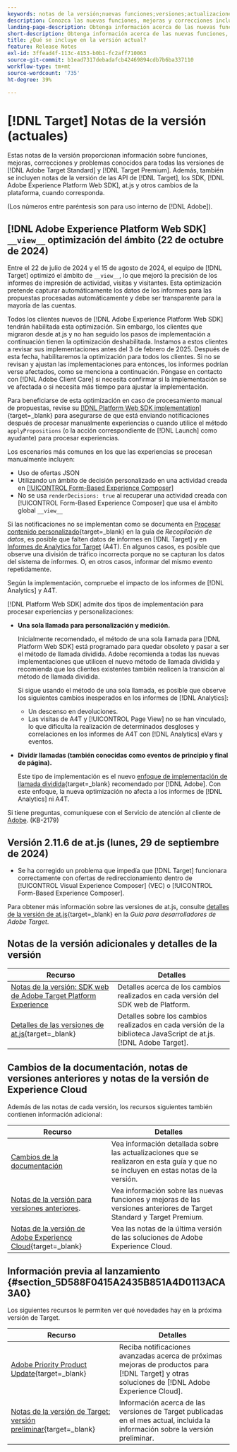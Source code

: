 ```yaml
---
keywords: notas de la versión;nuevas funciones;versiones;actualizaciones;actualización;versión;mejora;mejoras;correcciones;correcciones de errores;actualizaciones
description: Conozca las nuevas funciones, mejoras y correcciones incluidas en la versión actual de  [!DNL Adobe Target], incluidos SDK, API y bibliotecas de JavaScript.
landing-page-description: Obtenga información acerca de las nuevas funciones, mejoras y correcciones incluidas en la versión actual de  [!DNL Adobe Target].
short-description: Obtenga información acerca de las nuevas funciones, mejoras y correcciones incluidas en la versión actual de  [!DNL Adobe Target].
title: ¿Qué se incluye en la versión actual?
feature: Release Notes
exl-id: 3ffead4f-113c-4153-b0b1-fc2aff710063
source-git-commit: b1ead7317debadafcb42469894cdb7b6ba337110
workflow-type: tm+mt
source-wordcount: '735'
ht-degree: 39%

---
```


# [!DNL Target] Notas de la versión (actuales)

Estas notas de la versión proporcionan información sobre funciones, mejoras, correcciones y problemas conocidos para todas las versiones de [!DNL Adobe Target Standard] y [!DNL Target Premium]. Además, también se incluyen notas de la versión de las API de [!DNL Target], los SDK, [!DNL Adobe Experience Platform Web SDK], at.js y otros cambios de la plataforma, cuando corresponda.

(Los números entre paréntesis son para uso interno de [!DNL Adobe]).

## [!DNL Adobe Experience Platform Web SDK] `__view__` optimización del ámbito (22 de octubre de 2024)

Entre el 22 de julio de 2024 y el 15 de agosto de 2024, el equipo de [!DNL Target] optimizó el ámbito de `__view__`, lo que mejoró la precisión de los informes de impresión de actividad, visitas y visitantes. Esta optimización pretende capturar automáticamente los datos de los informes para las propuestas procesadas automáticamente y debe ser transparente para la mayoría de las cuentas.

Todos los clientes nuevos de [!DNL Adobe Experience Platform Web SDK] tendrán habilitada esta optimización. Sin embargo, los clientes que migraron desde at.js y no han seguido los pasos de implementación a continuación tienen la optimización deshabilitada. Instamos a estos clientes a revisar sus implementaciones antes del 3 de febrero de 2025. Después de esta fecha, habilitaremos la optimización para todos los clientes. Si no se revisan y ajustan las implementaciones para entonces, los informes podrían verse afectados, como se menciona a continuación. Póngase en contacto con [!DNL Adobe Client Care] si necesita confirmar si la implementación se ve afectada o si necesita más tiempo para ajustar la implementación.

Para beneficiarse de esta optimización en caso de procesamiento manual de propuestas, revise su [[!DNL Platform Web SDK implementation]](https://experienceleague.adobe.com/en/docs/target-dev/developer/client-side/aep-web-sdk){target=_blank} para asegurarse de que está enviando notificaciones después de procesar manualmente experiencias o cuando utilice el método `applyPropositions` (o la acción correspondiente de [!DNL Launch] como ayudante) para procesar experiencias.

Los escenarios más comunes en los que las experiencias se procesan manualmente incluyen:

* Uso de ofertas JSON
* Utilizando un ámbito de decisión personalizado en una actividad creada en [[!UICONTROL Form-Based Experience Composer]](/help/main/c-experiences/form-experience-composer.md)
* No se usa `renderDecisions: true` al recuperar una actividad creada con [!UICONTROL Form-Based Experience Composer] que usa el ámbito global `__view__`

Si las notificaciones no se implementan como se documenta en [Procesar contenido personalizado](https://experienceleague.adobe.com/en/docs/experience-platform/web-sdk/personalization/rendering-personalization-content){target=_blank} en la guía de *Recopilación de datos*, es posible que falten datos de informes en [!DNL Target] y en [Informes de Analytics for Target](/help/main/c-integrating-target-with-mac/a4t/a4t.md) (A4T). En algunos casos, es posible que observe una división de tráfico incorrecta porque no se capturan los datos del sistema de informes. O, en otros casos, informar del mismo evento repetidamente.

Según la implementación, compruebe el impacto de los informes de [!DNL Analytics] y A4T.

[!DNL Platform Web SDK] admite dos tipos de implementación para procesar experiencias y personalizaciones:

* **Una sola llamada para personalización y medición.**

  Inicialmente recomendado, el método de una sola llamada para [!DNL Platform Web SDK] está programado para quedar obsoleto y pasar a ser el método de llamada dividida. Adobe recomienda a todas las nuevas implementaciones que utilicen el nuevo método de llamada dividida y recomienda que los clientes existentes también realicen la transición al método de llamada dividida.

  Si sigue usando el método de una sola llamada, es posible que observe los siguientes cambios inesperados en los informes de [!DNL Analytics]:

   * Un descenso en devoluciones.
   * Las visitas de A4T y [!UICONTROL Page View] no se han vinculado, lo que dificulta la realización de determinados desgloses y correlaciones en los informes de A4T con [!DNL Analytics] eVars y eventos.

* **Dividir llamadas (también conocidas como eventos de principio y final de página).**

  Este tipo de implementación es el nuevo [enfoque de implementación de llamada dividida](https://experienceleague.adobe.com/en/docs/experience-platform/web-sdk/use-cases/top-bottom-page-events){target=_blank} recomendado por [!DNL Adobe]. Con este enfoque, la nueva optimización no afecta a los informes de [!DNL Analytics] ni A4T.

Si tiene preguntas, comuníquese con el Servicio de atención al cliente de [Adobe](/help/main/cmp-resources-and-contact-information.md##reference_ACA3391A00EF467B87930A450050077C). (KB-2179)

## Versión 2.11.6 de at.js (lunes, 29 de septiembre de 2024)

* Se ha corregido un problema que impedía que [!DNL Target] funcionara correctamente con ofertas de redireccionamiento dentro de [!UICONTROL Visual Experience Composer] (VEC) o [!UICONTROL Form-Based Experience Composer].

Para obtener más información sobre las versiones de at.js, consulte [detalles de la versión de at.js](https://experienceleague.adobe.com/en/docs/target-dev/developer/client-side/at-js-implementation/target-atjs-versions){target=_blank} en la *Guía para desarrolladores de Adobe Target*.

## Notas de la versión adicionales y detalles de la versión

| Recurso | Detalles |
|--- |--- |
| [Notas de la versión: SDK web de Adobe Target Platform Experience](https://experienceleague.adobe.com/docs/experience-platform/edge/release-notes.html?lang=es) | Detalles acerca de los cambios realizados en cada versión del SDK web de Platform. |
| [Detalles de las versiones de at.js](https://experienceleague.corp.adobe.com/docs/target-dev/developer/client-side/at-js-implementation/target-atjs-versions.html?lang=es){target=_blank} | Detalles sobre los cambios realizados en cada versión de la biblioteca JavaScript de at.js. [!DNL Adobe Target]. |

## Cambios de la documentación, notas de versiones anteriores y notas de la versión de Experience Cloud

Además de las notas de cada versión, los recursos siguientes también contienen información adicional:

| Recurso | Detalles |
|--- |--- |
| [Cambios de la documentación](/help/main/r-release-notes/doc-change.md) | Vea información detallada sobre las actualizaciones que se realizaron en esta guía y que no se incluyen en estas notas de la versión. |
| [Notas de la versión para versiones anteriores](/help/main/r-release-notes/release-notes-for-previous-releases.md). | Vea información sobre las nuevas funciones y mejoras de las versiones anteriores de Target Standard y Target Premium. |
| [Notas de la versión de Adobe Experience Cloud](https://experienceleague.adobe.com/docs/release-notes/experience-cloud/current.html?lang=es){target=_blank} | Vea las notas de la última versión de las soluciones de Adobe Experience Cloud. |

## Información previa al lanzamiento {#section_5D588F0415A2435B851A4D0113ACA3A0}

Los siguientes recursos le permiten ver qué novedades hay en la próxima versión de Target.

| Recurso | Detalles |
|--- |--- |
| [Adobe Priority Product Update](https://www.adobe.com/subscription/priority-product-update.html){target=_blank} | Reciba notificaciones avanzadas acerca de próximas mejoras de productos para [!DNL Target] y otras soluciones de [!DNL Adobe Experience Cloud]. |
| [Notas de la versión de Target: versión preliminar](/help/main/r-release-notes/target-release-notes.md){target=_blank} | Información acerca de las versiones de Target publicadas en el mes actual, incluida la información sobre la versión preliminar. |
